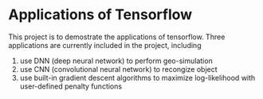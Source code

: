 # Applications of Tensorflow
This project is to demostrate the applications of tensorflow.
Three applications are currently included in the project, including
1. use DNN (deep neural network) to perform geo-simulation
2. use CNN (convolutional neural network) to recongize object
3. use built-in gradient descent algorithms to maximize log-likelihood with user-defined penalty functions
